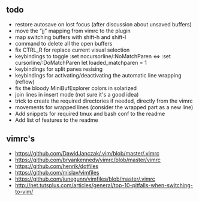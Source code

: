 todo
----

* restore autosave on lost focus (after discussion about unsaved buffers)
* move the "jj" mapping from vimrc to the plugin
* map switching buffers with shift-h and shift-l
* command to delete all the open buffers
* fix CTRL_R for replace current visual selection
* keybindings to toggle
:set nocursorline/:NoMatchParen <=> :set cursorline/:DoMatchParen
let loaded_matchparen = 1
* keybindings for split panes resising
* keybindings for activating/deactivating the automatic line wrapping (reflow)
* fix the bloody MiniBufExplorer colors in solarized
* join lines in insert mode (not sure it's a good idea)
* trick to create the required directories if needed, directly from the vimrc
* movements for wrapped lines (consider the wrapped part as a new line)
* Add snippets for required tmux and bash conf to the readme
* Add list of features to the readme

vimrc's
-------

* <https://github.com/DawidJanczak/.vim/blob/master/.vimrc>
* <https://github.com/bryankennedy/vimrc/blob/master/vimrc>
* <https://github.com/henrik/dotfiles>
* <https://github.com/mislav/vimfiles>
* <https://github.com/junegunn/vimfiles/blob/master/.vimrc>
* <http://net.tutsplus.com/articles/general/top-10-pitfalls-when-switching-to-vim/>

